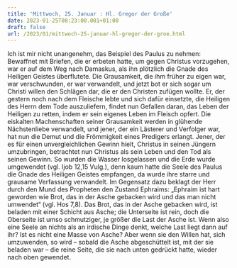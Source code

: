 ```yaml
---
title: 'Mittwoch, 25. Januar : Hl. Gregor der Große'
date: 2023-01-25T08:23:00.001+01:00
draft: false
url: /2023/01/mittwoch-25-januar-hl-gregor-der-groe.html
---
```


Ich ist mir nicht unangenehm, das Beispiel des Paulus zu nehmen: Bewaffnet mit Briefen, die er erbeten hatte, um gegen Christus vorzugehen, war er auf dem Weg nach Damaskus, als ihn plötzlich die Gnade des Heiligen Geistes überflutete. Die Grausamkeit, die ihm früher zu eigen war, war verschwunden, er war verwandelt, und jetzt bot er sich sogar um Christi willen den Schlägen dar, die er den Christen zufügen wollte. Er, der gestern noch nach dem Fleische lebte und sich dafür einsetzte, die Heiligen des Herrn dem Tode auszuliefern, findet nun Gefallen daran, das Leben der Heiligen zu retten, indem er sein eigenes Leben im Fleisch opfert. Die eiskalten Machenschaften seiner Grausamkeit werden in glühende Nächstenliebe verwandelt, und jener, der ein Lästerer und Verfolger war, hat nun die Demut und die Frömmigkeit eines Predigers erlangt. Jener, der es für einen unvergleichlichen Gewinn hielt, Christus in seinen Jüngern umzubringen, betrachtet nun Christus als sein Leben und den Tod als seinen Gewinn. So wurden die Wasser losgelassen und die Erde wurde umgewendet (vgl. Ijob 12,15 Vulg.), denn kaum hatte die Seele des Paulus die Gnade des Heiligen Geistes empfangen, da wurde ihre starre und grausame Verfassung verwandelt. Im Gegensatz dazu beklagt der Herr durch den Mund des Propheten den Zustand Ephraims: „Ephraim ist hart geworden wie Brot, das in der Asche gebacken wird und das man nicht umwendet“ (vgl. Hos 7,8). Das Brot, das in der Asche gebacken wird, ist beladen mit einer Schicht aus Asche; die Unterseite ist rein, doch die Oberseite ist umso schmutziger, je größer die Last der Asche ist. Wenn also eine Seele an nichts als an irdische Dinge denkt, welche Last liegt dann auf ihr? Ist es nicht eine Masse von Asche? Aber wenn sie den Willen hat, sich umzuwenden, so wird – sobald die Asche abgeschüttelt ist, mit der sie beladen war – die reine Seite, die sie nach unten gedrückt hatte, wieder nach oben gewendet.
